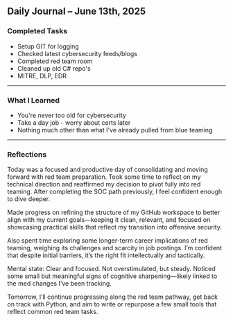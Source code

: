 ## Daily Journal – June 13th, 2025

### Completed Tasks
 - Setup GIT for logging
 - Checked latest cybersecurity feeds/blogs
 - Completed red team room
 - Cleaned up old C# repo's
 - MITRE, DLP, EDR

---

### What I Learned

- You're never too old for cybersecurity
- Take a day job - worry about certs later
- Nothing much other than what I've already pulled from blue teaming

---

### Reflections

Today was a focused and productive day of consolidating and moving forward with red team preparation. Took some time to reflect on my technical direction and reaffirmed my decision to pivot fully into red teaming. After completing the SOC path previously, I feel confident enough to dive deeper.

Made progress on refining the structure of my GitHub workspace to better align with my current goals—keeping it clean, relevant, and focused on showcasing practical skills that reflect my transition into offensive security.

Also spent time exploring some longer-term career implications of red teaming, weighing its challenges and scarcity in job postings. I’m confident that despite initial barriers, it’s the right fit intellectually and tactically.
 
Mental state: Clear and focused. Not overstimulated, but steady. Noticed some small but meaningful signs of cognitive sharpening—likely linked to the med changes I’ve been tracking.

Tomorrow, I’ll continue progressing along the red team pathway, get back on track with Python, and aim to write or repurpose a few small tools that reflect common red team tasks.